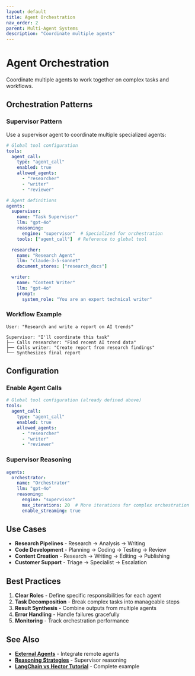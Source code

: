 ```yaml
---
layout: default
title: Agent Orchestration
nav_order: 2
parent: Multi-Agent Systems
description: "Coordinate multiple agents"
---
```


# Agent Orchestration

Coordinate multiple agents to work together on complex tasks and workflows.

## Orchestration Patterns

### Supervisor Pattern

Use a supervisor agent to coordinate multiple specialized agents:

```yaml
# Global tool configuration
tools:
  agent_call:
    type: "agent_call"
    enabled: true
    allowed_agents:
      - "researcher"
      - "writer"
      - "reviewer"

# Agent definitions
agents:
  supervisor:
    name: "Task Supervisor"
    llm: "gpt-4o"
    reasoning:
      engine: "supervisor"  # Specialized for orchestration
    tools: ["agent_call"]  # Reference to global tool

  researcher:
    name: "Research Agent"
    llm: "claude-3-5-sonnet"
    document_stores: ["research_docs"]

  writer:
    name: "Content Writer"
    llm: "gpt-4o"
    prompt:
      system_role: "You are an expert technical writer"
```

### Workflow Example

```
User: "Research and write a report on AI trends"

Supervisor: "I'll coordinate this task"
├── Calls researcher: "Find recent AI trend data"
├── Calls writer: "Create report from research findings"
└── Synthesizes final report
```

## Configuration

### Enable Agent Calls

```yaml
# Global tool configuration (already defined above)
tools:
  agent_call:
    type: "agent_call"
    enabled: true
    allowed_agents:
      - "researcher"
      - "writer"
      - "reviewer"
```

### Supervisor Reasoning

```yaml
agents:
  orchestrator:
    name: "Orchestrator"
    llm: "gpt-4o"
    reasoning:
      engine: "supervisor"
      max_iterations: 20  # More iterations for complex orchestration
      enable_streaming: true
```

## Use Cases

- **Research Pipelines** - Research → Analysis → Writing
- **Code Development** - Planning → Coding → Testing → Review
- **Content Creation** - Research → Writing → Editing → Publishing
- **Customer Support** - Triage → Specialist → Escalation

## Best Practices

1. **Clear Roles** - Define specific responsibilities for each agent
2. **Task Decomposition** - Break complex tasks into manageable steps
3. **Result Synthesis** - Combine outputs from multiple agents
4. **Error Handling** - Handle failures gracefully
5. **Monitoring** - Track orchestration performance

## See Also

- **[External Agents](external-agents)** - Integrate remote agents
- **[Reasoning Strategies](../intelligence-reasoning/reasoning-strategies)** - Supervisor reasoning
- **[LangChain vs Hector Tutorial](../../architecture-design/TUTORIAL_MULTI_AGENT)** - Complete example
